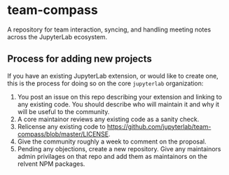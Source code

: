 # team-compass

A repository for team interaction, syncing, and handling meeting notes across the JupyterLab ecosystem.


## Process for adding new projects

If you have an existing JupyterLab extension, or would like to create one, this is the process
for doing so on the core `jupyterlab` organization:

1. You post an issue on this repo describing your extension and linking to any existing code. You should describe who will maintain it and why it will be useful to the community.
2.  A core maintainor reviews any existing code as a sanity check.
3.  Relicense any existing code to https://github.com/jupyterlab/team-compass/blob/master/LICENSE.
4.  Give the community roughly a week to comment on the proposal.
5. Pending any objections, create a new repository. Give any maintainors admin privilages on that repo and add them as maintainors on the relvent NPM packages.
